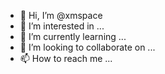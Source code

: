 - 👋 Hi, I’m @xmspace
- 👀 I’m interested in ...
- 🌱 I’m currently learning ...
- 💞️ I’m looking to collaborate on ...
- 📫 How to reach me ...

<!---
xmspace/xmspace is a ✨ special ✨ repository because its `README.md` (this file) appears on your GitHub profile.
You can click the Preview link to take a look at your changes.
--->
